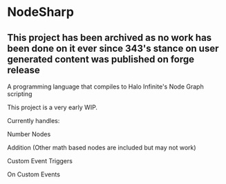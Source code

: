 # NodeSharp
## This project has been archived as no work has been done on it ever since 343's stance on user generated content was published on forge release
A programming language that compiles to Halo Infinite's Node Graph scripting

This project is a very early WIP.

Currently handles:

Number Nodes

Addition (Other math based nodes are included but may not work)

Custom Event Triggers

On Custom Events
